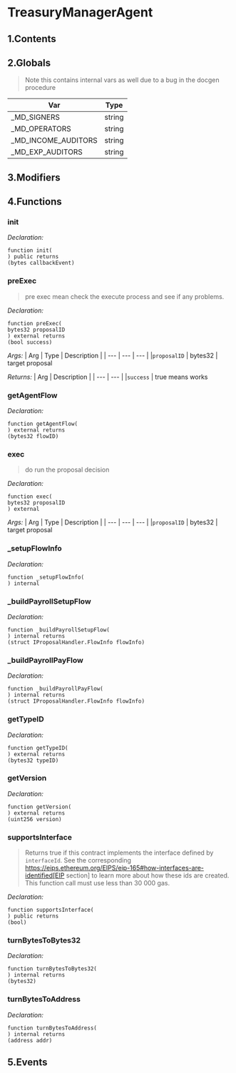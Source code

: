 # TreasuryManagerAgent





## 1.Contents
<!-- START doctoc -->
<!-- END doctoc -->

## 2.Globals

> Note this contains internal vars as well due to a bug in the docgen procedure

| Var | Type |
| --- | --- |
| _MD_SIGNERS | string |
| _MD_OPERATORS | string |
| _MD_INCOME_AUDITORS | string |
| _MD_EXP_AUDITORS | string |

## 3.Modifiers

## 4.Functions

### init



*Declaration:*
```solidity
function init(
) public returns
(bytes callbackEvent)
```




### preExec

> pre exec mean check the execute process and see if any problems.


*Declaration:*
```solidity
function preExec(
bytes32 proposalID
) external returns
(bool success)
```

*Args:*
| Arg | Type | Description |
| --- | --- | --- |
|`proposalID` | bytes32 | target proposal

*Returns:*
| Arg | Description |
| --- | --- |
|`success` | true means works

### getAgentFlow



*Declaration:*
```solidity
function getAgentFlow(
) external returns
(bytes32 flowID)
```




### exec

> do run the proposal decision


*Declaration:*
```solidity
function exec(
bytes32 proposalID
) external
```

*Args:*
| Arg | Type | Description |
| --- | --- | --- |
|`proposalID` | bytes32 | target proposal


### _setupFlowInfo



*Declaration:*
```solidity
function _setupFlowInfo(
) internal
```




### _buildPayrollSetupFlow



*Declaration:*
```solidity
function _buildPayrollSetupFlow(
) internal returns
(struct IProposalHandler.FlowInfo flowInfo)
```




### _buildPayrollPayFlow



*Declaration:*
```solidity
function _buildPayrollPayFlow(
) internal returns
(struct IProposalHandler.FlowInfo flowInfo)
```




### getTypeID



*Declaration:*
```solidity
function getTypeID(
) external returns
(bytes32 typeID)
```




### getVersion



*Declaration:*
```solidity
function getVersion(
) external returns
(uint256 version)
```




### supportsInterface

> Returns true if this contract implements the interface defined by
`interfaceId`. See the corresponding
https://eips.ethereum.org/EIPS/eip-165#how-interfaces-are-identified[EIP section]
to learn more about how these ids are created.
This function call must use less than 30 000 gas.

*Declaration:*
```solidity
function supportsInterface(
) public returns
(bool)
```




### turnBytesToBytes32



*Declaration:*
```solidity
function turnBytesToBytes32(
) internal returns
(bytes32)
```




### turnBytesToAddress



*Declaration:*
```solidity
function turnBytesToAddress(
) internal returns
(address addr)
```




## 5.Events
